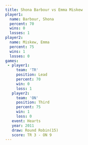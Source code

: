 ```yaml
---
title: Shona Barbour vs Emma Miskew
player1:              
  name: Barbour, Shona
  percent: 70         
  wins: 0             
  losses: 1           
player2:              
  name: Miskew, Emma  
  percent: 75         
  wins: 1             
  losses: 0           
games:
 - player1:        
     team: 'TR'    
     position: Lead
     percent: 70   
     win: 0        
     loss: 1       
   player2:         
     team: 'ON'     
     position: Third
     percent: 75    
     win: 1         
     loss: 0        
   event: Hearts        
   year: 2011           
   draw: Round Robin(15)
   score: TR 3 - ON 9   
---
```

